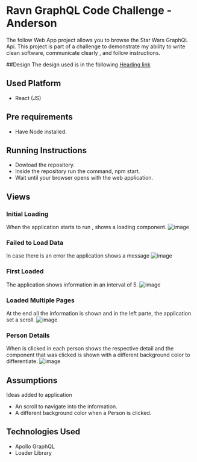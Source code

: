 # Ravn GraphQL Code Challenge - Anderson

The follow Web App project allows you to browse the  Star Wars GraphQL Api. This project is part of a challenge to demonstrate  my ability to write clean software, communicate clearly , and follow instructions. 

##Design
The design used is in the following [Heading link](https://swapi-graphql.netlify.app/ "Link")


## Used Platform
- React (JS)

## Pre requirements
 - Have Node installed.

## Running Instructions
- Dowload the repository.
- Inside the repository run the command, npm start.
- Wait until your browser opens with the web application.

## Views
### Initial Loading
When the application starts to run , shows a loading component.
![image](https://s9.gifyu.com/images/PageLoad.gif)

### Failed to Load Data
In case there is an error the application shows a message
![image](https://i.postimg.cc/SRXc02Vg/Failed-Load.png)

### First  Loaded
The application shows information in an interval of 5. 
![image](https://s9.gifyu.com/images/FirstPageLoad.gif)

### Loaded Multiple Pages
At the end all the information is shown and in the left parte, the application set a scroll.
![image](https://i.postimg.cc/C5307Xzc/Multiple.png)

### Person Details
When is clicked in each person shows the respective detail and the component  that was clicked is shown with a different background color to differentiate.
![image](https://s9.gifyu.com/images/Page.gif)

## Assumptions
Ideas added to application

- An scroll to navigate into the information.
- A different background color when a Person is clicked.

## Technologies Used

- Apollo GraphQL
- Loader Library
